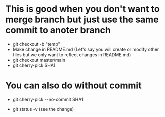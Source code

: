 # This is good when you don't want to merge branch but just use the same commit to anoter branch


- git checkout -b "temp"
- Make change in README.md (Let's say you will create or modify other files but we only want to reflect changes in README.md)
- git checkout master/main
- git cherry-pick SHA1

# You can also do without commit

- git cherry-pick --no-commit SHA1

- git status -v (see the change)